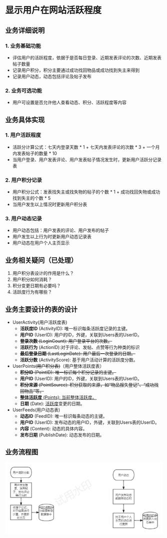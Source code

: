 # 显示用户在网站活跃程度
## 业务详细说明
### 1. 业务基础功能
- 评估用户的活跃程度，依据于是否每日登录、近期发表评论的次数、近期发表帖子数量
- 记录用户积分，积分主要通过成功找回物品或成功找到失主来得到
- 记录用户动态，动态包括评论及帖子发布
### 2. 业务可选功能
- 用户可设置是否允许他人查看动态、积分、活跃程度等内容
## 业务具体实现
### 1. 用户活跃程度
- 活跃分计算公式：七天内登录天数 * 1 + 七天内发表评论的次数 * 3 + 一个月内发表帖子的数量 * 10
- 当用户登录、用户发表评论、用户发表帖子情况发生时，更新用户活跃分记录表
### 2. 用户积分记录
- 用户积分公式：发表找失主或找失物的帖子的个数 * 1 + 成功找回失物或成功找到失主的个数 * 5
- 当用户发生以上情况时更新用户积分表
### 3. 用户动态记录
- 用户动态包括：用户发表的评论、用户发布的帖子
- 用户发生以上行为时更新用户动态记录表
- 用户动态在用户个人主页显示
## 业务相关疑问（已处理）
1. 用户积分表设计的作用是什么？
2. 用户积分如何消耗？
3. 积分变更日期有必要吗？
4. 活跃度行为有哪些？
## 业务主要设计的表的设计
- UserActivity(用户活跃度表)
    - **活跃度ID** (ActivityID): 唯一标识每条活跃度记录的主键。
    - **用户ID** (UserID): 用户的ID，外键，关联到Users表的UserID。
    - ~~**登录次数** (LoginCount): 用户登录平台的次数。~~
    - **活跃行为** (ActionID):对于评论、发帖、点赞等行为种类的标识
    - ~~**最后登录日期** (LastLoginDate): 用户最后一次登录的日期。~~
    - **活跃分数** (ActivityScore): 基于用户活动计算的活跃度分数。
- UserPoints~~(用户积分表)~~（用户整体活跃度表）
    - ~~**积分ID** (PointID): 唯一标识每个积分记录的主键。~~
    - **用户ID** (UserID): 用户的ID，外键，关联到Users表的UserID。
    - ~~**积分来源** (PointSource): 积分获取的来源，如“物品报失登记”、“成功找回物品”等。~~
    - <u>**整体活跃度** (Points): 当前整体活跃度。</u>
    - **日期** (Date): <u>活跃度</u>变更的日期。
- UserFeeds(用户动态表)
   - **动态ID** (FeedID): 唯一标识每条动态的主键。
   - **用户ID** (UserID): 发布动态的用户ID，外键，关联到Users表的UserID。
   - **内容** (Content): 动态的具体内容。
   - **发布日期** (PublishDate): 动态发布的日期。
## 业务流程图
![流程图](Resource/显示用户活跃度流程图.jpg)
